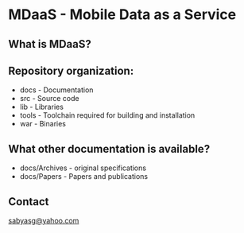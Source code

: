 
MDaaS - Mobile Data as a Service
================================

What is MDaaS?
--------------

Repository organization:
------------------------
* docs - Documentation
* src - Source code
* lib - Libraries
* tools	- Toolchain required for building and installation
* war - Binaries

What other documentation is available?
--------------------------------------
* docs/Archives - original specifications
* docs/Papers - Papers and publications

Contact
-------
sabyasg@yahoo.com
